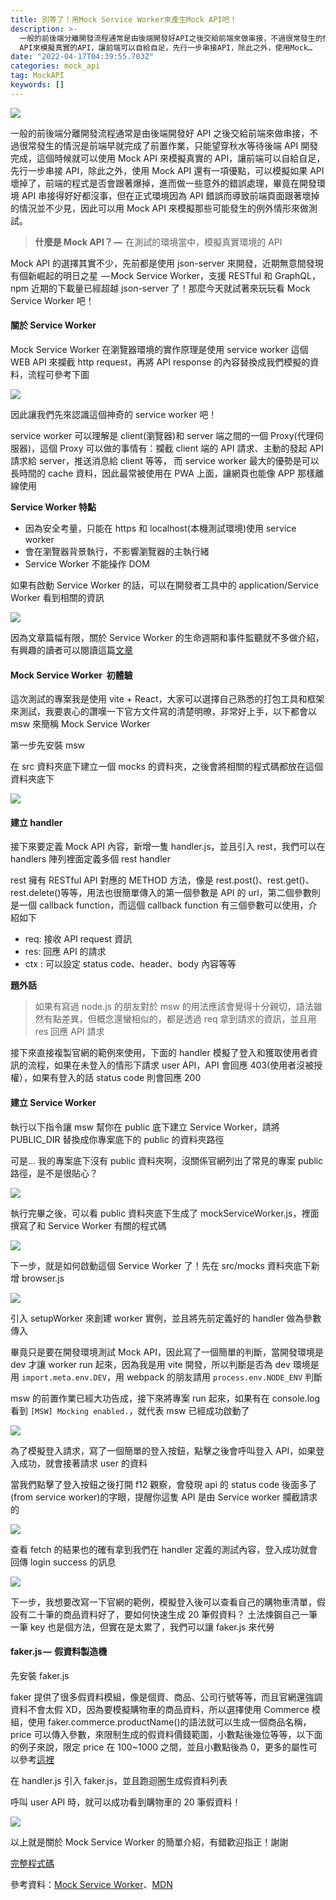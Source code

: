 ```yaml
---
title: 別等了！用Mock Service Worker來產生Mock API吧！
description: >-
  一般的前後端分離開發流程通常是由後端開發好API之後交給前端來做串接，不過很常發生的情況是前端早就完成了前置作業，只能望穿秋水等待後端API開發完成，這個時候就可以使用Mock
  API來模擬真實的API，讓前端可以自給自足，先行一步串接API，除此之外，使用Mock…
date: "2022-04-17T04:39:55.703Z"
categories: mock_api
tag: MockAPI
keywords: []
---
```


![](/img/1__kalnHosFvOQaoWouz3ZYcA.jpeg)

一般的前後端分離開發流程通常是由後端開發好 API 之後交給前端來做串接，不過很常發生的情況是前端早就完成了前置作業，只能望穿秋水等待後端 API 開發完成，這個時候就可以使用 Mock API 來模擬真實的 API，讓前端可以自給自足，先行一步串接 API，除此之外，使用 Mock API 還有一項優點，可以模擬如果 API 壞掉了，前端的程式是否會跟著爆掉，進而做一些意外的錯誤處理，畢竟在開發環境 API 串接得好好都沒事，但在正式環境因為 API 錯誤而導致前端頁面跟著壞掉的情況並不少見，因此可以用 Mock API 來模擬那些可能發生的例外情形來做測試。

> **什麼是 Mock API？ —**  在測試的環境當中，模擬真實環境的 API

Mock API 的選擇其實不少，先前都是使用 json-server 來開發，近期無意間發現有個新崛起的明日之星  — Mock Service Worker，支援 RESTful 和 GraphQL，npm 近期的下載量已經超越 json-server 了！那麼今天就試著來玩玩看 Mock Service Worker 吧！

#### 關於 Service Worker

Mock Service Worker 在瀏覽器環境的實作原理是使用 service worker 這個 WEB API 來攔截 http request，再將 API response 的內容替換成我們模擬的資料，流程可參考下圖

![](/img/1__R8vnAecuP5FhhoSahbCJsw.jpeg)

因此讓我們先來認識這個神奇的 service worker 吧！

service worker 可以理解是 client(瀏覽器)和 server 端之間的一個 Proxy(代理伺服器)，這個 Proxy 可以做的事情有：攔截 client 端的 API 請求、主動的發起 API 請求給 server，推送消息給 client 等等， 而 service worker 最大的優勢是可以長時間的 cache 資料，因此最常被使用在 PWA 上面，讓網頁也能像 APP 那樣離線使用

**Service Worker 特點**

- 因為安全考量，只能在 https 和 localhost(本機測試環境)使用 service worker
- 會在瀏覽器背景執行，不影響瀏覽器的主執行緒
- Service Worker 不能操作 DOM

如果有啟動 Service Worker 的話，可以在開發者工具中的 application/Service Worker 看到相關的資訊

![](/img/1__HXaQYfizT3BmWl4hhyN__kg.png)

因為文章篇幅有限，關於 Service Worker 的生命週期和事件監聽就不多做介紹，有興趣的讀者可以閱讀這篇[文章](https://ithelp.ithome.com.tw/articles/10216819)

#### Mock Service Worker  初體驗

這次測試的專案我是使用 vite + React，大家可以選擇自己熟悉的打包工具和框架來測試，我要衷心的讚嘆一下官方文件寫的清楚明暸，非常好上手，以下都會以 msw 來簡稱 Mock Service Worker

第一步先安裝 msw

在 src 資料夾底下建立一個 mocks 的資料夾，之後會將相關的程式碼都放在這個資料夾底下

![](/img/1__uKv7PmAE8k3ambVX8iUXFQ.png)

#### 建立 handler

接下來要定義 Mock API 內容，新增一隻 handler.js，並且引入 rest，我們可以在 handlers 陣列裡面定義多個 rest handler

rest 擁有 RESTful API 對應的 METHOD 方法，像是 rest.post()、rest.get()、rest.delete()等等，用法也很簡單傳入的第一個參數是 API 的 url，第二個參數則是一個 callback function，而這個 callback function 有三個參數可以使用，介紹如下

- req: 接收 API request 資訊
- res: 回應 API 的請求
- ctx : 可以設定 status code、header、body 內容等等

**題外話**

> 如果有寫過 node.js 的朋友對於 msw 的用法應該會覺得十分親切，語法雖然有點差異，但概念還蠻相似的，都是透過 req 拿到請求的資訊，並且用 res 回應 API 請求

接下來直接複製官網的範例來使用，下面的 handler 模擬了登入和獲取使用者資訊的流程，如果在未登入的情形下請求 user API，API 會回應 403(使用者沒被授權），如果有登入的話 status code 則會回應 200

#### 建立 Service Worker

執行以下指令讓 msw 幫你在 public 底下建立 Service Worker，請將 PUBLIC_DIR 替換成你專案底下的 public 的資料夾路徑

可是… 我的專案底下沒有 public 資料夾啊，沒關係官網列出了常見的專案 public 路徑，是不是很貼心？

![](/img/1__fFw5lXRJ__1LFG3bBY1LedQ.png)

執行完畢之後，可以看 public 資料夾底下生成了 mockServiceWorker.js，裡面撰寫了和 Service Worker 有關的程式碼

![](/img/1__VbT8rShd__JAXiwsfmR5nhg.png)

下一步，就是如何啟動這個 Service Worker 了！先在 src/mocks 資料夾底下新增 browser.js

![](/img/1__BJ48i8JxFxGLhTDlHECJVw.png)

引入 setupWorker 來創建 worker 實例，並且將先前定義好的 handler 做為參數傳入

畢竟只是要在開發環境測試 Mock API，因此寫了一個簡單的判斷，當開發環境是 dev 才讓 worker run 起來，因為我是用 vite 開發，所以判斷是否為 dev 環境是用 `import.meta.env.DEV`，用 webpack 的朋友請用 `process.env.NODE_ENV` 判斷

msw 的前置作業已經大功告成，接下來將專案 run 起來，如果有在 console.log 看到 `[MSW] Mocking enabled.`，就代表 msw 已經成功啟動了

![](/img/1__YjSzyfD7WpycOeavFH3Piw.png)

為了模擬登入請求，寫了一個簡單的登入按鈕，點擊之後會呼叫登入 API，如果登入成功，就會接著請求 user 的資料

當我們點擊了登入按鈕之後打開 f12 觀察，會發現 api 的 status code 後面多了(from service worker)的字眼，提醒你這隻 API 是由 Service worker 攔截請求的

![](/img/1__3vwd5dLRUgDdzpR__oY0__lg.png)

查看 fetch 的結果也的確有拿到我們在 handler 定義的測試內容，登入成功就會回傳 login success 的訊息

![](/img/1__aOoBsp9ATWVkT0QIApDIaw.png)

下一步，我想要改寫一下官網的範例，模擬登入後可以查看自己的購物車清單，假設有二十筆的商品資料好了，要如何快速生成 20 筆假資料？ 土法煉鋼自己一筆一筆 key 也是個方法，但實在是太累了，我們可以讓 faker.js 來代勞

#### faker.js —  假資料製造機

先安裝 faker.js

faker 提供了很多假資料模組，像是個資、商品、公司行號等等，而且官網還強調資料不會太假 XD，因為要模擬購物車的商品資料，所以選擇使用 Commerce 模組，使用 faker.commerce.productName()的語法就可以生成一個商品名稱，price 可以傳入參數，來限制生成的假資料價錢範圍，小數點後幾位等等，以下面的例子來說，限定 price 在 100~1000 之間，並且小數點後為 0，更多的屬性可以參考[這裡](https://fakerjs.dev/api/commerce.html)

在 handler.js 引入 faker.js，並且跑迴圈生成假資料列表

呼叫 user API 時，就可以成功看到購物車的 20 筆假資料！

![](/img/1__24qQJ1bXSP70NuQZyTUKEg.png)

以上就是關於 Mock Service Worker 的簡單介紹，有錯歡迎指正！謝謝

[完整程式碼](https://github.com/ChangChiao/msw_test)

參考資料：[Mock Service Worker](https://mswjs.io/)、[MDN](https://developer.mozilla.org/zh-CN/docs/Web/API/Service_Worker_API/Using_Service_Workers)

